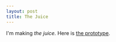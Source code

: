 ```yaml
---
layout: post
title: The Juice 
---
```


I'm making *the juice.* Here is [the prototype](/prototype.html).
